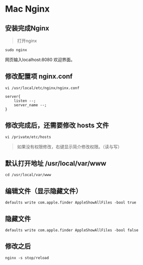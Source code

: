 # Mac Nginx

## 安装完成Nginx
>打开nginx
```
sudo nginx
```
网页输入localhost:8080 欢迎界面。

## 修改配置项 nginx.conf
```
vi /usr/local/etc/nginx/nginx.conf

server{
    listen --;
    server_name --;
}
```
## 修改完成后，还需要修改 hosts 文件

```
vi /private/etc/hosts

```
>如果没有权限修改，右键显示简介修改权限。（读与写）
## 默认打开地址 /usr/local/var/www

```
cd /usr/local/var/www

```

## 编辑文件（显示隐藏文件）
```
defaults write com.apple.finder AppleShowAllFiles -bool true

```

## 隐藏文件
```
defaults write com.apple.finder AppleShowAllFiles -bool false
```

## 修改之后
```
nginx -s stop/reload
```
